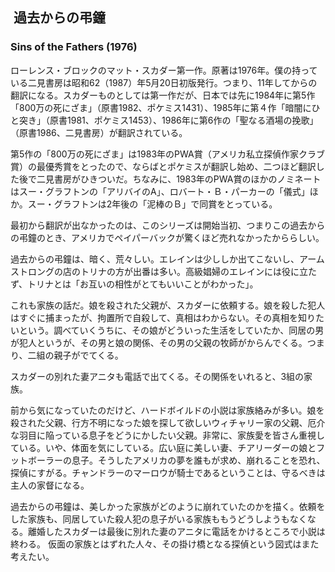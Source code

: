 ##  過去からの弔鐘
### Sins of the Fathers (1976)

ローレンス・ブロックのマット・スカダー第一作。原著は1976年。僕の持っている二見書房は昭和62（1987）年5月20日初版発行。つまり、11年してからの翻訳になる。スカダーものとしては第一作だが、日本では先に1984年に第5作「800万の死にざま」（原書1982、ポケミス1431）、1985年に第４作「暗闇にひと突き」（原書1981、ポケミス1453）、1986年に第6作の「聖なる酒場の挽歌」（原書1986、二見書房）が翻訳されている。

第5作の「800万の死にざま」は1983年のPWA賞（アメリカ私立探偵作家クラブ賞）の最優秀賞をとったので、ならばとポケミスが翻訳し始め、二つほど翻訳した後で二見書房がひきついだ。ちなみに、1983年のPWA賞のほかのノミネートはスー・グラフトンの「アリバイのA」、ロバート・Ｂ・パーカーの「儀式」ほか。スー・グラフトンは2年後の「泥棒のＢ」で同賞をとっている。

最初から翻訳が出なかったのは、このシリーズは開始当初、つまりこの過去からの弔鐘のとき、アメリカでペイパーバックが驚くほど売れなかったかららしい。

過去からの弔鐘は、暗く、荒々しい。エレインは少ししか出てこないし、アームストロングの店のトリナの方が出番は多い。高級娼婦のエレインには役に立たず、トリナとは「お互いの相性がとてもいいことがわかった」。

これも家族の話だ。娘を殺された父親が、スカダーに依頼する。娘を殺した犯人はすぐに捕まったが、拘置所で自殺して、真相はわからない。その真相を知りたいという。調べていくうちに、その娘がどういった生活をしていたか、同居の男が犯人というが、その男と娘の関係、その男の父親の牧師がからんでくる。つまり、二組の親子がでてくる。

スカダーの別れた妻アニタも電話で出てくる。その関係をいれると、3組の家族。

前から気になっていたのだけど、ハードボイルドの小説は家族絡みが多い。娘を殺された父親、行方不明になった娘を探して欲しいウィチャリー家の父親、厄介な羽目に陥っている息子をどうにかしたい父親。非常に、家族愛を皆さん重視している。いや、体面を気にしている。広い庭に美しい妻、チアリーダーの娘とフットボーラーの息子。そうしたアメリカの夢を誰もが求め、崩れることを恐れ、探偵にすがる。チャンドラーのマーロウが騎士であるということは、守るべきは主人の家督になる。

過去からの弔鐘は、美しかった家族がどのように崩れていたのかを描く。依頼をした家族も、同居していた殺人犯の息子がいる家族ももうどうしようもなくなる。離婚したスカダーは最後に別れた妻のアニタに電話をかけるところで小説は終わる。
仮面の家族とはずれた人々、その掛け橋となる探偵という図式はまた考えたい。